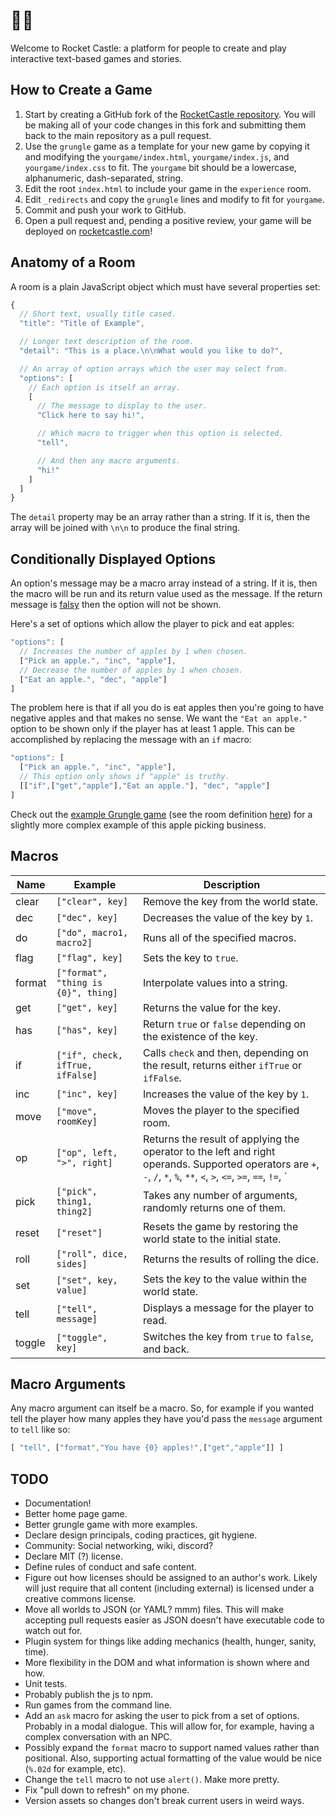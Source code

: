 # 🚀🏰

Welcome to Rocket Castle: a platform for people to create and play interactive text-based games and stories.

## How to Create a Game

1. Start by creating a GitHub fork of the [RocketCastle repository](https://github.com/bluefeet/RocketCastle). You will be making all of your code changes in this fork and submitting them back to the main repository as a pull request.
2. Use the `grungle` game as a template for your new game by copying it and modifying the `yourgame/index.html`, `yourgame/index.js`, and `yourgame/index.css` to fit.  The `yourgame` bit should be a lowercase, alphanumeric, dash-separated, string.
3. Edit the root `index.html` to include your game in the `experience` room.
4. Edit `_redirects` and copy the `grungle` lines and modify to fit for `yourgame`.
5. Commit and push your work to GitHub.
6. Open a pull request and, pending a positive review, your game will be deployed on [rocketcastle.com](https://rocketcastle.com)!

## Anatomy of a Room

A room is a plain JavaScript object which must have several properties set:

```js
{
  // Short text, usually title cased.
  "title": "Title of Example",

  // Longer text description of the room.
  "detail": "This is a place.\n\nWhat would you like to do?",

  // An array of option arrays which the user may select from.
  "options": [
    // Each option is itself an array.
    [
      // The message to display to the user.
      "Click here to say hi!",

      // Which macro to trigger when this option is selected.
      "tell",

      // And then any macro arguments.
      "hi!"
    ]
  ]
}
```

The `detail` property may be an array rather than a string.  If it is, then the array will be joined with `\n\n` to produce the final string.

## Conditionally Displayed Options

An option's message may be a macro array instead of a string.  If it is, then the macro will be run and its return value used as the message.  If the return message is [falsy](https://developer.mozilla.org/en-US/docs/Glossary/Falsy) then the option will not be shown.

Here's a set of options which allow the player to pick and eat apples:

```js
"options": [
  // Increases the number of apples by 1 when chosen.
  ["Pick an apple.", "inc", "apple"],
  // Decrease the number of apples by 1 when chosen.
  ["Eat an apple.", "dec", "apple"]
]
```

The problem here is that if all you do is eat apples then you're going to have negative apples and that makes no sense.  We want the `"Eat an apple."` option to be shown only if the player has at least 1 apple.  This can be accomplished by replacing the message with an `if` macro:

```js
"options": [
  ["Pick an apple.", "inc", "apple"],
  // This option only shows if "apple" is truthy.
  [["if",["get","apple"],"Eat an apple."], "dec", "apple"]
]
```

Check out the [example Grungle game](https://rocketcastle.com/grungle/) (see the room definition [here](https://github.com/bluefeet/RocketCastle/blob/master/grungle/index.js)) for a slightly more complex example of this apple picking business.

## Macros

| Name | Example | Description |
| --- | --- | --- |
| clear | `["clear", key]` | Remove the key from the world state. |
| dec | `["dec", key]` | Decreases the value of the key by `1`. |
| do | `["do", macro1, macro2]` | Runs all of the specified macros. |
| flag | `["flag", key]` | Sets the key to `true`. |
| format | `["format", "thing is {0}", thing]` | Interpolate values into a string. |
| get | `["get", key]` | Returns the value for the key. |
| has | `["has", key]` | Return `true` or `false` depending on the existence of the key. |
| if | `["if", check, ifTrue, ifFalse]` | Calls `check` and then, depending on the result, returns either `ifTrue` or `ifFalse`. |
| inc | `["inc", key]` | Increases the value of the key by `1`. |
| move | `["move", roomKey]` | Moves the player to the specified room. |
| op | `["op", left, ">", right]` | Returns the result of applying the operator to the left and right operands. Supported operators are `+`, `-`, `/`, `*`, `%`, `**`, `<`, `>`, `<=`, `>=`, `==`, `!=`, `||`, and `&&`. |
| pick | `["pick", thing1, thing2]` | Takes any number of arguments, randomly returns one of them. |
| reset | `["reset"]` | Resets the game by restoring the world state to the initial state. |
| roll | `["roll", dice, sides]` | Returns the results of rolling the dice. |
| set | `["set", key, value]` | Sets the key to the value within the world state. |
| tell | `["tell", message]` | Displays a message for the player to read. |
| toggle | `["toggle", key]` | Switches the key from `true` to `false`, and back. |

## Macro Arguments

Any macro argument can itself be a macro.  So, for example if you wanted tell the player how many apples they have you'd pass the `message` argument to `tell` like so:

```js
[ "tell", ["format","You have {0} apples!",["get","apple"]] ]
```

## TODO

- Documentation!
- Better home page game.
- Better grungle game with more examples.
- Declare design principals, coding practices, git hygiene.
- Community: Social networking, wiki, discord?
- Declare MIT (?) license.
- Define rules of conduct and safe content.
- Figure out how licenses should be assigned to an author's work.  Likely will just require that all content (including external) is licensed under a creative commons license.
- Move all worlds to JSON (or YAML? mmm) files.  This will make accepting pull requests easier as JSON doesn't have executable code to watch out for.
- Plugin system for things like adding mechanics (health, hunger, sanity, time).
- More flexibility in the DOM and what information is shown where and how.
- Unit tests.
- Probably publish the js to npm.
- Run games from the command line.
- Add an `ask` macro for asking the user to pick from a set of options. Probably in a modal dialogue. This will allow for, for example, having a complex conversation with an NPC.
- Possibly expand the `format` macro to support named values rather than positional.  Also, supporting actual formatting of the value would be nice (`%.02d` for example, etc).
- Change the `tell` macro to not use `alert()`. Make more pretty.
- Fix "pull down to refresh" on my phone.
- Version assets so changes don't break current users in weird ways.

